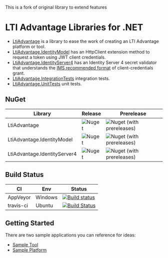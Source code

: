This is a fork of original library to extend features

# LTI Advantage Libraries for .NET

- [LtiAdvantage](https://github.com/andyfmiller/LtiAdvantage/tree/master/src/LtiAdvantage) is a library to ease the work of creating an LTI Advantage platform or tool.
- [LtiAdvantage.IdentityModel](https://github.com/andyfmiller/LtiAdvantage/tree/master/src/LtiAdvantage.IdentityModel) has an HttpClient extension method to request a token using JWT client credentials.
- [LtiAdvantage.IdentityServer4](https://github.com/andyfmiller/LtiAdvantage/tree/master/src/LtiAdvantage.IdentityServer4) has an Identity Server 4 secret validator that understands the [IMS recommended format](https://www.imsglobal.org/spec/security/v1p0#using-json-web-tokens-with-oauth-2-0-client-credentials-grant) of client-credentials grant.
- [LtiAdvantage.IntegrationTests](https://github.com/andyfmiller/LtiAdvantage/tree/master/test/LtiAdvantage.IntegrationTests) integration tests.
- [LtiAdvantage.UnitTests](https://github.com/andyfmiller/LtiAdvantage/tree/master/test/LtiAdvantage.UnitTests) unit tests.

## NuGet
| Library | Release | Prerelease |
| --- | --- | --- |
| LtiAdvantage | ![Nuget](https://img.shields.io/nuget/v/LtiAdvantage) | ![Nuget (with prereleases)](https://img.shields.io/nuget/vpre/LtiAdvantage) |
| LtiAdvantage.IdentityModel | ![Nuget](https://img.shields.io/nuget/v/LtiAdvantage.IdentityModel) | ![Nuget (with prereleases)](https://img.shields.io/nuget/vpre/LtiAdvantage.IdentityModel) |
| LtiAdvantage.IdentityServer4 | ![Nuget](https://img.shields.io/nuget/v/LtiAdvantage.IdentityServer4) |  ![Nuget (with prereleases)](https://img.shields.io/nuget/vpre/LtiAdvantage.IdentityServer4) |

## Build Status

| CI | Env | Status |
| --- | --- | --- |
| AppVeyor | Windows | [![Build status](https://ci.appveyor.com/api/projects/status/osmx09wp6le8ue03?svg=true)](https://ci.appveyor.com/project/andyfmiller/ltiadvantage) |
| travis-ci | Ubuntu | [![Build Status](https://travis-ci.org/andyfmiller/LtiAdvantage.svg?branch=master)](https://travis-ci.org/andyfmiller/LtiAdvantage) |

## Getting Started

There are two sample applications you can reference for ideas:
- [Sample Tool](https://github.com/andyfmiller/LtiAdvantageTool)
- [Sample Platform](https://github.com/andyfmiller/LtiAdvantagePlatform)

